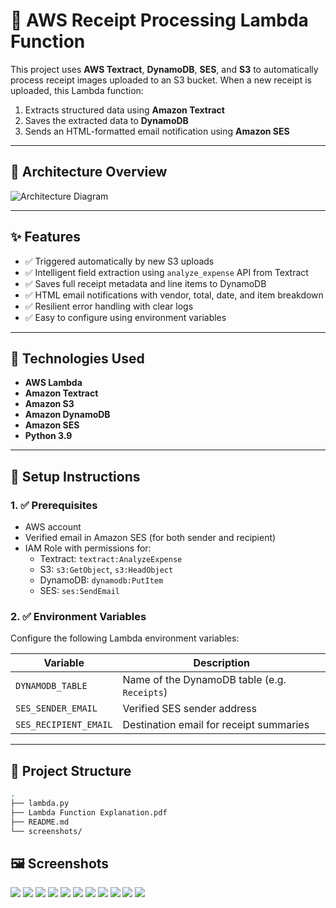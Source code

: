 # 🧾 AWS Receipt Processing Lambda Function

This project uses **AWS Textract**, **DynamoDB**, **SES**, and **S3** to automatically process receipt images uploaded to an S3 bucket. When a new receipt is uploaded, this Lambda function:

1. Extracts structured data using **Amazon Textract**
2. Saves the extracted data to **DynamoDB**
3. Sends an HTML-formatted email notification using **Amazon SES**

---

## 📐 Architecture Overview

![Architecture Diagram](screenshots/Automated%20Receipt%20Processor%20diagram.jpeg)

---

## ✨ Features

- ✅ Triggered automatically by new S3 uploads
- ✅ Intelligent field extraction using `analyze_expense` API from Textract
- ✅ Saves full receipt metadata and line items to DynamoDB
- ✅ HTML email notifications with vendor, total, date, and item breakdown
- ✅ Resilient error handling with clear logs
- ✅ Easy to configure using environment variables

---

## 🧰 Technologies Used

- **AWS Lambda**
- **Amazon Textract**
- **Amazon S3**
- **Amazon DynamoDB**
- **Amazon SES**
- **Python 3.9**

---

## 🔧 Setup Instructions

### 1. ✅ Prerequisites

- AWS account
- Verified email in Amazon SES (for both sender and recipient)
- IAM Role with permissions for:
  - Textract: `textract:AnalyzeExpense`
  - S3: `s3:GetObject`, `s3:HeadObject`
  - DynamoDB: `dynamodb:PutItem`
  - SES: `ses:SendEmail`

### 2. ✅ Environment Variables

Configure the following Lambda environment variables:

| Variable             | Description                                |
|----------------------|--------------------------------------------|
| `DYNAMODB_TABLE`     | Name of the DynamoDB table (e.g. `Receipts`) |
| `SES_SENDER_EMAIL`   | Verified SES sender address                 |
| `SES_RECIPIENT_EMAIL`| Destination email for receipt summaries     |

---

## 📁 Project Structure

```bash
.
├── lambda.py
├── Lambda Function Explanation.pdf
├── README.md
└── screenshots/
```

## 🖼️ Screenshots

![](screenshots/1.jpg)
![](screenshots/1751805390290.jpg)
![](screenshots/1751805390309.jpg)
![](screenshots/1751805390270.jpg)
![](screenshots/1751805390276.jpg)
![](screenshots/1751805390293.jpg)
![](screenshots/1751805390295.jpg)
![](screenshots/1751805390286.jpg)
![](screenshots/1751805390327.jpg)
![](screenshots/1751805390263.jpg)
![](screenshots/1751805390287.jpg)
